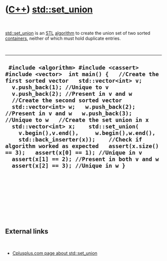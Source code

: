 
 

 

 

 

 

([C++](Cpp.md)) [std::set\_union](CppSet_union.md)
====================================================

 

[std::set\_union](CppSet_union.md) is an [STL](CppStl.md)
[algorithm](CppAlgorithm.md) to create the union set of two sorted
[containers](CppContainer.md), neither of which must hold duplicate
entries.

 

  -----------------------------------------------------------------------------------------------------------------------------------------------------------------------------------------------------------------------------------------------------------------------------------------------------------------------------------------------------------------------------------------------------------------------------------------------------------------------------------------------------------------------------------------------------------------------------------------------------------------------------------------------------------------------------------------
  ` #include <algorithm> #include <cassert> #include <vector>  int main() {   //Create the first sorted vector   std::vector<int> v;   v.push_back(1); //Unique to v   v.push_back(2); //Present in v and w   //Create the second sorted vector   std::vector<int> w;   w.push_back(2); //Present in v and w   w.push_back(3); //Unique to w   //Create the set union in x   std::vector<int> x;    std::set_union(     v.begin(),v.end(),     w.begin(),w.end(),     std::back_inserter(x));    //Check if algorithm worked as expected   assert(x.size() == 3);   assert(x[0] == 1); //Unique in v   assert(x[1] == 2); //Present in both v and w   assert(x[2] == 3); //Unique in w }`
  -----------------------------------------------------------------------------------------------------------------------------------------------------------------------------------------------------------------------------------------------------------------------------------------------------------------------------------------------------------------------------------------------------------------------------------------------------------------------------------------------------------------------------------------------------------------------------------------------------------------------------------------------------------------------------------------

 

 

 

 

 

External links
--------------

 

-   [Cplusplus.com page about
    std::set\_union](http://www.cplusplus.com/reference/algorithm/set_union)

 

 

 

 

 

 

